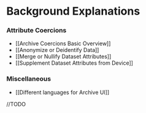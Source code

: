 # Background Explanations

### Attribute Coercions

* \[\[Archive Coercions Basic Overview]]
* \[\[Anonymize or Deidentify Data]]
* \[\[Merge or Nullify Dataset Attributes]]
* \[\[Supplement Dataset Attributes from Device]]

### Miscellaneous

* \[\[Different languages for Archive UI]]

//TODO

